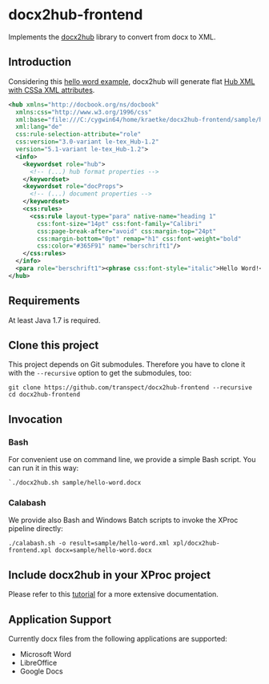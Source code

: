 # docx2hub-frontend
Implements the [docx2hub](https://github.com/transpect/docx2hub) library to convert from docx to XML.

## Introduction

Considering this [hello word example](https://github.com/transpect/docx2hub-frontend/tree/master/sample), docx2hub will generate flat [Hub XML with CSSa XML attributes](http://publishinggeekly.com/wp-content/uploads/2013/01/CSSa.pdf). 

```xml
<hub xmlns="http://docbook.org/ns/docbook" 
  xmlns:css="http://www.w3.org/1996/css"
  xml:base="file:///C:/cygwin64/home/kraetke/docx2hub-frontend/sample/hello-word.hub.xml" 
  xml:lang="de" 
  css:rule-selection-attribute="role"
  css:version="3.0-variant le-tex_Hub-1.2" 
  version="5.1-variant le-tex_Hub-1.2">
  <info>
    <keywordset role="hub">
      <!-- (...) hub format properties -->
    </keywordset>
    <keywordset role="docProps">
      <!-- (...) document properties -->
    </keywordset>
    <css:rules>
      <css:rule layout-type="para" native-name="heading 1" 
        css:font-size="14pt" css:font-family="Calibri" 
        css:page-break-after="avoid" css:margin-top="24pt" 
        css:margin-bottom="0pt" remap="h1" css:font-weight="bold" 
        css:color="#365F91" name="berschrift1"/>
    </css:rules>
  </info>
  <para role="berschrift1"><phrase css:font-style="italic">Hello Word!</phrase></para>
</hub>

```

## Requirements

At least Java 1.7 is required.

## Clone this project

This project depends on Git submodules. Therefore you have to clone it with the `--recursive` option to get the submodules, too:

```
git clone https://github.com/transpect/docx2hub-frontend --recursive
cd docx2hub-frontend
```

## Invocation

### Bash

For convenient use on command line, we provide a simple Bash script. You can run it in this way:
```
`./docx2hub.sh sample/hello-word.docx
```

### Calabash

We provide also Bash and Windows Batch scripts to invoke the XProc pipeline directly:

```
./calabash.sh -o result=sample/hello-word.xml xpl/docx2hub-frontend.xpl docx=sample/hello-word.docx
```

## Include docx2hub in your XProc project

Please refer to this [tutorial](http://transpect.github.io/getting-started.html) for a more extensive documentation.


## Application Support

Currently docx files from the following applications are supported:

* Microsoft Word
* LibreOffice
* Google Docs
